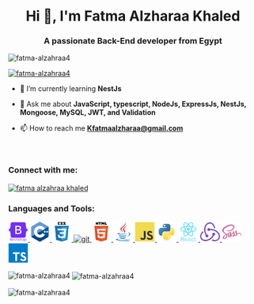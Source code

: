 
<h1 align="center">Hi 👋, I'm Fatma Alzharaa Khaled</h1>
<h3 align="center">A passionate Back-End developer from Egypt</h3>

<p align="left"> <img src="https://komarev.com/ghpvc/?username=fatma-alzahraa4&label=Profile%20views&color=0e75b6&style=flat" alt="fatma-alzahraa4" /> </p>

<p align="left"> <a href="https://github.com/ryo-ma/github-profile-trophy"><img src="https://github-profile-trophy.vercel.app/?username=fatma-alzahraa4" alt="fatma-alzahraa4" /></a> </p>

- 🌱 I’m currently learning **NestJs**

- 💬 Ask me about **JavaScript, typescript, NodeJs, ExpressJs, NestJs, Mongoose, MySQL, JWT, and Validation**

- 📫 How to reach me **Kfatmaalzharaa@gmail.com**
<p style="text-align: center; margin: 20px 0;"><img align="center" src="https://i.pinimg.com/originals/6b/57/87/6b5787ff3501f9a45afdade14b9d48bd.gif" style="width: 20%; " alt="" /></p>

<h3 align="left">Connect with me:</h3>
<p align="left">
<a href="https://www.linkedin.com/in/fatma-alzahraa-khaled-35a584246" target="blank"><img align="center" src="https://upload.wikimedia.org/wikipedia/commons/c/ca/LinkedIn_logo_initials.png" alt="fatma alzahraa khaled" height="30" width="30" /></a>
</p>



<h3 align="left">Languages and Tools:</h3>
<p align="left"> <a href="https://getbootstrap.com" target="_blank" rel="noreferrer"> <img src="https://raw.githubusercontent.com/devicons/devicon/master/icons/bootstrap/bootstrap-plain-wordmark.svg" alt="bootstrap" width="40" height="40"/> </a> <a href="https://www.w3schools.com/cpp/" target="_blank" rel="noreferrer"> <img src="https://raw.githubusercontent.com/devicons/devicon/master/icons/cplusplus/cplusplus-original.svg" alt="cplusplus" width="40" height="40"/> </a> <a href="https://www.w3schools.com/css/" target="_blank" rel="noreferrer"> <img src="https://raw.githubusercontent.com/devicons/devicon/master/icons/css3/css3-original-wordmark.svg" alt="css3" width="40" height="40"/> </a> <a href="https://git-scm.com/" target="_blank" rel="noreferrer"> <img src="https://www.vectorlogo.zone/logos/git-scm/git-scm-icon.svg" alt="git" width="40" height="40"/> </a> <a href="https://www.w3.org/html/" target="_blank" rel="noreferrer"> <img src="https://raw.githubusercontent.com/devicons/devicon/master/icons/html5/html5-original-wordmark.svg" alt="html5" width="40" height="40"/> </a> <a href="https://www.java.com" target="_blank" rel="noreferrer"> <img src="https://raw.githubusercontent.com/devicons/devicon/master/icons/java/java-original.svg" alt="java" width="40" height="40"/> </a> <a href="https://developer.mozilla.org/en-US/docs/Web/JavaScript" target="_blank" rel="noreferrer"> <img src="https://raw.githubusercontent.com/devicons/devicon/master/icons/javascript/javascript-original.svg" alt="javascript" width="40" height="40"/> </a> <a href="https://www.python.org" target="_blank" rel="noreferrer"> <img src="https://raw.githubusercontent.com/devicons/devicon/master/icons/python/python-original.svg" alt="python" width="40" height="40"/> </a> <a href="https://reactjs.org/" target="_blank" rel="noreferrer"> <img src="https://raw.githubusercontent.com/devicons/devicon/master/icons/react/react-original-wordmark.svg" alt="react" width="40" height="40"/> </a> <a href="https://redux.js.org" target="_blank" rel="noreferrer"> <img src="https://raw.githubusercontent.com/devicons/devicon/master/icons/redux/redux-original.svg" alt="redux" width="40" height="40"/> </a> <a href="https://sass-lang.com" target="_blank" rel="noreferrer"> <img src="https://raw.githubusercontent.com/devicons/devicon/master/icons/sass/sass-original.svg" alt="sass" width="40" height="40"/> </a> <a href="https://www.typescriptlang.org/" target="_blank" rel="noreferrer"> <img src="https://raw.githubusercontent.com/devicons/devicon/master/icons/typescript/typescript-original.svg" alt="typescript" width="40" height="40"/> </a> </p>

<p><img align="left" src="https://github-readme-stats.vercel.app/api/top-langs?username=fatma-alzahraa4&show_icons=true&locale=en&layout=compact" alt="fatma-alzahraa4" /></p>

<p>&nbsp;<img align="center" src="https://github-readme-stats.vercel.app/api?username=fatma-alzahraa4&show_icons=true&locale=en" alt="fatma-alzahraa4" /></p>

<p><img align="center" src="https://github-readme-streak-stats.herokuapp.com/?user=fatma-alzahraa4&" alt="fatma-alzahraa4" /></p>

        
        
